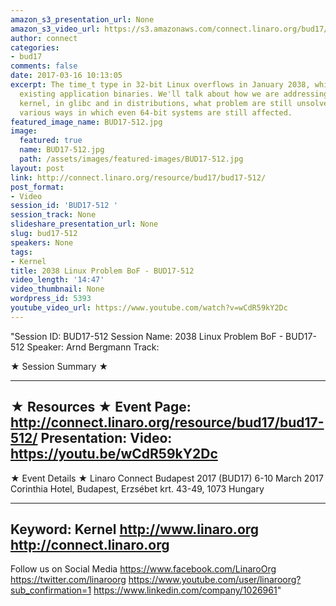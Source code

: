 ```yaml
---
amazon_s3_presentation_url: None
amazon_s3_video_url: https://s3.amazonaws.com/connect.linaro.org/bud17/Videos/Friday/BUD17-512%202038%20Linux%20Problem%20BoF.mp4
author: connect
categories:
- bud17
comments: false
date: 2017-03-16 10:13:05
excerpt: The time_t type in 32-bit Linux overflows in January 2038, which breaks all
  existing application binaries. We'll talk about how we are addressing this in the
  kernel, in glibc and in distributions, what problem are still unsolved, and the
  various ways in which even 64-bit systems are still affected.
featured_image_name: BUD17-512.jpg
image:
  featured: true
  name: BUD17-512.jpg
  path: /assets/images/featured-images/BUD17-512.jpg
layout: post
link: http://connect.linaro.org/resource/bud17/bud17-512/
post_format:
- Video
session_id: 'BUD17-512 '
session_track: None
slideshare_presentation_url: None
slug: bud17-512
speakers: None
tags:
- Kernel
title: 2038 Linux Problem BoF - BUD17-512
video_length: '14:47'
video_thumbnail: None
wordpress_id: 5393
youtube_video_url: https://www.youtube.com/watch?v=wCdR59kY2Dc
---
```


"Session ID: BUD17-512
Session Name: 2038 Linux Problem BoF - BUD17-512
Speaker: Arnd Bergmann
Track: 


★ Session Summary ★

---------------------------------------------------
★ Resources ★
Event Page: http://connect.linaro.org/resource/bud17/bud17-512/
Presentation: 
Video: https://youtu.be/wCdR59kY2Dc
 ---------------------------------------------------

★ Event Details ★
Linaro Connect Budapest 2017 (BUD17)
6-10 March 2017
Corinthia Hotel, Budapest,
Erzsébet krt. 43-49,
1073 Hungary

---------------------------------------------------
Keyword: Kernel
http://www.linaro.org
http://connect.linaro.org
---------------------------------------------------
Follow us on Social Media
https://www.facebook.com/LinaroOrg
https://twitter.com/linaroorg
https://www.youtube.com/user/linaroorg?sub_confirmation=1
https://www.linkedin.com/company/1026961"